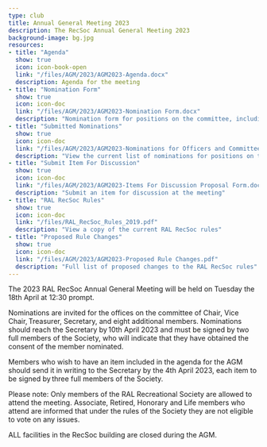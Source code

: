 ```yaml
---
type: club
title: Annual General Meeting 2023
description: The RecSoc Annual General Meeting 2023
background-image: bg.jpg
resources:
- title: "Agenda"
  show: true
  icon: icon-book-open
  link: "/files/AGM/2023/AGM2023-Agenda.docx"
  description: Agenda for the meeting
- title: "Nomination Form"
  show: true
  icon: icon-doc
  link: "/files/AGM/2023/AGM2023-Nomination Form.docx"
  description: "Nomination form for positions on the committee, including officers"
- title: "Submitted Nominations"
  show: true
  icon: icon-doc
  link: "/files/AGM/2023/AGM2023-Nominations for Officers and Committee Members.pdf"
  description: "View the current list of nominations for positions on the RecSoc committee"
- title: "Submit Item For Discussion"
  show: true
  icon: icon-doc
  link: "/files/AGM/2023/AGM2023-Items For Discussion Proposal Form.docx"
  description: "Submit an item for discussion at the meeting"
- title: "RAL RecSoc Rules"
  show: true
  icon: icon-doc
  link: "/files/RAL_RecSoc_Rules_2019.pdf"
  description: "View a copy of the current RAL RecSoc rules"
- title: "Proposed Rule Changes"
  show: true
  icon: icon-doc
  link: "/files/AGM/2023/AGM2023-Proposed Rule Changes.pdf"
  description: "Full list of proposed changes to the RAL RecSoc rules"
---
```


The 2023 RAL RecSoc Annual General Meeting will be held on Tuesday the 18th April at 12:30 prompt.

Nominations are invited for the offices on the committee of Chair, Vice Chair, Treasurer, Secretary, and eight additional members.  Nominations should reach the Secretary by 10th April 2023 and must be signed by two full members of the Society, who will indicate that they have obtained the consent of the member nominated. 

Members who wish to have an item included in the agenda for the AGM should send it in writing to the Secretary by the 4th April 2023, each item to be signed by three full members of the Society. 

Please note: Only members of the RAL Recreational Society are allowed to attend the meeting. Associate, Retired, Honorary and Life members who attend are informed that under the rules of the Society they are not eligible to vote on any issues.  

ALL facilities in the RecSoc building are closed during the AGM.
